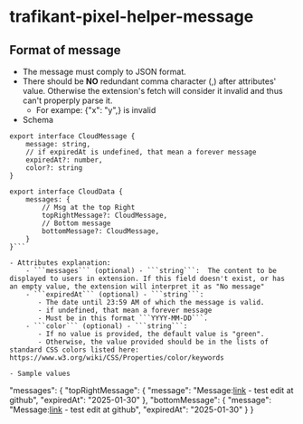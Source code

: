 # trafikant-pixel-helper-message

## Format of message
- The message must comply to JSON format.
- There should be **NO** redundant comma character (,) after attributes' value. Otherwise the extension's fetch will consider it invalid and thus can't properply parse it.
    - For exampe: {"x": "y",} is invalid
- Schema
```
export interface CloudMessage {
    message: string,
    // if expiredAt is undefined, that mean a forever message
    expiredAt?: number,
    color?: string
}

export interface CloudData {
    messages: {
        // Msg at the top Right
        topRightMessage?: CloudMessage,
        // Bottom message
        bottomMessage?: CloudMessage,
    }
}```

- Attributes explanation:
    - ```messages``` (optional) - ```string```:  The content to be displayed to users in extension. If this field doesn't exist, or has an empty value, the extension will interpret it as "No message"
    - ```expiredAt``` (optional) - ```string```:
       - The date until 23:59 AM of which the message is valid.   
       - if undefined, that mean a forever message
       - Must be in this format ```YYYY-MM-DD```.
    - ```color``` (optional) - ```string```:
       - If no value is provided, the default value is "green".
       - Otherwise, the value provided should be in the lists of standard CSS colors listed here: https://www.w3.org/wiki/CSS/Properties/color/keywords

- Sample values
```
   "messages": {
      "topRightMessage": {
          "message": "Message:<a target='blank' href='https://trafikant.pro'>link</a> - test edit at github",
          "expiredAt": "2025-01-30"
      },
      "bottomMessage": {
          "message": "Message:<a target='blank' href='https://trafikant.pro'>link</a> - test edit at github",
          "expiredAt": "2025-01-30"
      }
   }
```
